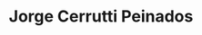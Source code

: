 ---
title: "Jorge Cerrutti Peinados"
url: /ciudad-autonoma-de-buenos-aires/jorge-cerrutti-peinados/
shop: peluquería
---